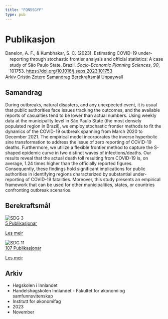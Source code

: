 ```yaml
---
title: "FQN5SGYF"
type: pub
---
```

<h1>Publikasjon</h1>
<article id="csl-bib-container-FQN5SGYF" class="csl-bib-container">
  <div class="csl-bib-body" style="line-height: 1.35; padding-left: 1em; text-indent:-1em;">
  <div class="csl-entry">Danelon, A. F., &amp; Kumbhakar, S. C. (2023). Estimating COVID-19 under-reporting through stochastic frontier analysis and official statistics: A case study of S&#xE3;o Paulo State, Brazil. <i>Socio-Economic Planning Sciences</i>, <i>90</i>, 101753. <a href="https://doi.org/10.1016/j.seps.2023.101753">https://doi.org/10.1016/j.seps.2023.101753</a></div>
</div>
  <div class="csl-bib-buttons">
    <a href="#taxonomy-article-FQN5SGYF" class="csl-bib-button">Arkiv</a>
    <a href="https://app.cristin.no/results/show.jsf?id=2204160" alt="Cristin URL" class="csl-bib-button">Cristin</a>
    <a href="http://zotero.org/groups/5402882/items/FQN5SGYF" alt="Zotero URL" class="csl-bib-button">Zotero</a>
    <a href="#abstract-article-FQN5SGYF" class="csl-bib-button">Samandrag</a>
    <a href="#sdg-article-FQN5SGYF" class="csl-bib-button">Berekraftsmål</a>
    <a href="https://doi.org/10.1016/j.seps.2023.101753" class="csl-bib-button">Unpaywall</a>
  </div>
  <div id="csl-bib-meta-container-FQN5SGYF"></div>
</article>
<div id="csl-bib-meta-FQN5SGYF" class="csl-bib-meta">
  <article id="abstract-article-FQN5SGYF" class="abstract-article">
    <h1>Samandrag</h1>
    During outbreaks, natural disasters, and any unexpected event, it is usual that public authorities face issues tracking the outcomes, and the available reports of casualties tend to be lower than actual numbers. Using weekly data at the municipality level in São Paulo State (the most densely populated region in Brazil), we employ stochastic frontier methods to fit the dynamics of the COVID-19 outbreak spanning from March 2020 to December 2021. The empirical model incorporates the inverse hyperbolic sine transformation to address the issue of zero reporting of COVID-19 deaths. Furthermore, we utilize a flexible frontier method to capture the S-shaped epidemic curve in two distinct waves of infections/deaths. Our results reveal that the actual death toll resulting from COVID-19 is, on average, 1.24 times higher than the officially reported figures. Consequently, these findings hold significant implications for public authorities in identifying regions characterized by substantial under-reporting of COVID-19 fatalities. Moreover, this study presents an empirical framework that can be used for other municipalities, states, or countries confronting outbreak scenarios.
  </article>
  <article id="sdg-article-FQN5SGYF" class="sdg-article">
    <h1>Berekraftsmål</h1>
    <div class="sdg-container"><div id="sdg3" class="sdg"> <img src="{{< params subfolder >}}images/sdg/sdg03_no.png" class="image" alt="SDG 3"> <div class="sdg-overlay"> <a href="{{< params subfolder >}}no/archive/?sdg=3#archive" class="sdg-publication-count"><span>5</span> Publikasjonar</a> <p><a href="NA" class="sdg-read-more">Les meir</a></p> </div> </div> <div id="sdg11" class="sdg"> <img src="{{< params subfolder >}}images/sdg/sdg11_no.png" class="image" alt="SDG 11"> <div class="sdg-overlay"> <a href="{{< params subfolder >}}no/archive/?sdg=11#archive" class="sdg-publication-count"><span>107</span> Publikasjonar</a> <p><a href="NA" class="sdg-read-more">Les meir</a></p> </div> </div></div>
  </article>
  <article id="taxonomy-article-FQN5SGYF" class="taxonomy-article">
    <h1>Arkiv</h1>
    <ul>
      <li>Høgskolen i Innlandet</li>
      <li>Handelshøgskolen Innlandet - Fakultet for økonomi og samfunnsvitenskap</li>
      <li>Institutt for økonomifag</li>
      <li>2023</li>
      <li>November</li>
    </ul>
  </article>
</div>
